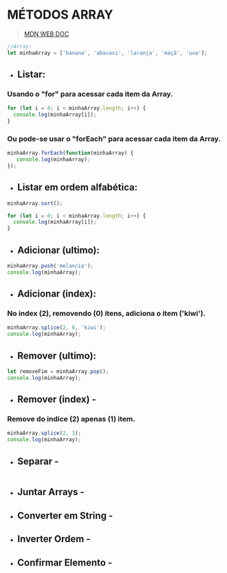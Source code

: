 # MÉTODOS ARRAY
>[MDN WEB DOC](https://developer.mozilla.org/pt-BR/docs/Web/JavaScript/Reference/Global_Objects/Array/concat)

```js
//Array:
let minhaArray = ['banana', 'abacaxi', 'laranja', 'maçã', 'uva'];
```
-	## Listar:

### Usando o "for" para acessar cada item da Array.
```js
for (let i = 0; i < minhaArray.length; i++) {
  console.log(minhaArray[i]);
}
```
### Ou pode-se usar o "forEach" para acessar cada item da Array.
```js
minhaArray.forEach(function(minhaArray) {
   console.log(minhaArray);
});
```
-	## Listar em ordem alfabética:
```js
minhaArray.sort();

for (let i = 0; i < minhaArray.length; i++) {
  console.log(minhaArray[i]);
}
```
-	## Adicionar (ultimo):
```js
minhaArray.push('melancia');
console.log(minhaArray);
```
-	## Adicionar (index):

### No index (2), removendo (0) itens, adiciona o item ('kiwi').
```js
minhaArray.splice(2, 0, 'kiwi');
console.log(minhaArray);
```
-	## Remover (ultimo):
```js
let removeFim = minhaArray.pop();
console.log(minhaArray);
```
-	## Remover (index) -

### Remove do indice (2) apenas (1) item.
```js
minhaArray.splice(2, 1);
console.log(minhaArray);
```
-	## Separar - 
```js

```
-	## Juntar Arrays -  
-	## Converter em String - 
-	## Inverter Ordem - 
-	## Confirmar Elemento - 
